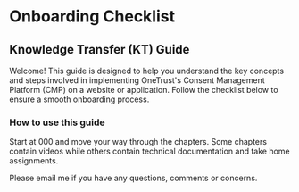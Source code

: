 # Onboarding Checklist

## Knowledge Transfer (KT) Guide

Welcome! This guide is designed to help you understand the key concepts and steps involved in implementing OneTrust's Consent Management Platform (CMP) on a website or application. Follow the checklist below to ensure a smooth onboarding process.

### How to use this guide

Start at 000 and move your way through the chapters. Some chapters contain videos while others contain technical documentation and take home assignments.

Please email me if you have any questions, comments or concerns.

